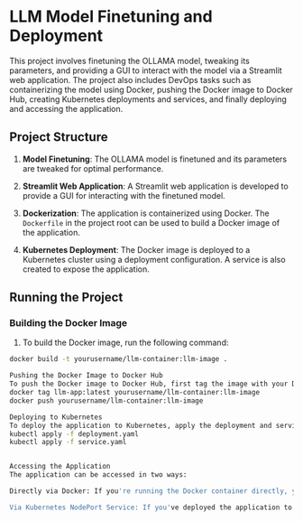 # LLM Model Finetuning and Deployment

This project involves finetuning the OLLAMA model, tweaking its parameters, and providing a GUI to interact with the model via a Streamlit web application. The project also includes DevOps tasks such as containerizing the model using Docker, pushing the Docker image to Docker Hub, creating Kubernetes deployments and services, and finally deploying and accessing the application.

## Project Structure

1. **Model Finetuning**: The OLLAMA model is finetuned and its parameters are tweaked for optimal performance.

2. **Streamlit Web Application**: A Streamlit web application is developed to provide a GUI for interacting with the finetuned model.

3. **Dockerization**: The application is containerized using Docker. The `Dockerfile` in the project root can be used to build a Docker image of the application.

4. **Kubernetes Deployment**: The Docker image is deployed to a Kubernetes cluster using a deployment configuration. A service is also created to expose the application.

## Running the Project

### Building the Docker Image

1. To build the Docker image, run the following command:

```bash
docker build -t yourusername/llm-container:llm-image .

Pushing the Docker Image to Docker Hub
To push the Docker image to Docker Hub, first tag the image with your Docker Hub username and repository, then push it:
docker tag llm-app:latest yourusername/llm-container:llm-image
docker push yourusername/llm-container:llm-image

Deploying to Kubernetes
To deploy the application to Kubernetes, apply the deployment and service configurations:
kubectl apply -f deployment.yaml
kubectl apply -f service.yaml


Accessing the Application
The application can be accessed in two ways:

Directly via Docker: If you're running the Docker container directly, you can access the application at http://localhost:8051.

Via Kubernetes NodePort Service: If you've deployed the application to Kubernetes and exposed it via a NodePort service, you can access the application at http://localhost:30080.
```
